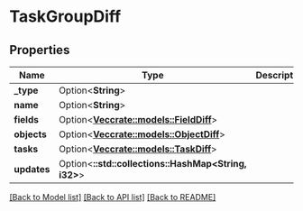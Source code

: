 # TaskGroupDiff

## Properties

Name | Type | Description | Notes
------------ | ------------- | ------------- | -------------
**_type** | Option<**String**> |  | [optional]
**name** | Option<**String**> |  | [optional]
**fields** | Option<[**Vec<crate::models::FieldDiff>**](FieldDiff.md)> |  | [optional]
**objects** | Option<[**Vec<crate::models::ObjectDiff>**](ObjectDiff.md)> |  | [optional]
**tasks** | Option<[**Vec<crate::models::TaskDiff>**](TaskDiff.md)> |  | [optional]
**updates** | Option<**::std::collections::HashMap<String, i32>**> |  | [optional]

[[Back to Model list]](../README.md#documentation-for-models) [[Back to API list]](../README.md#documentation-for-api-endpoints) [[Back to README]](../README.md)


